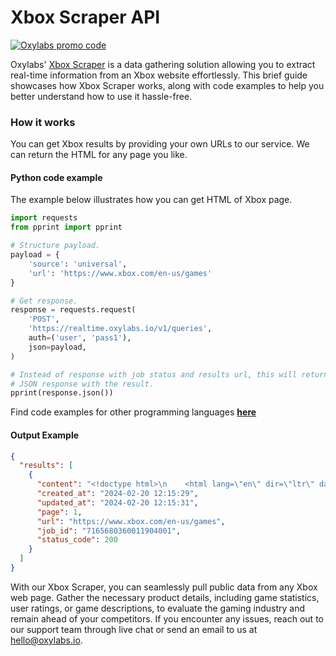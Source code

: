 # Xbox Scraper API

[![Oxylabs promo code](https://user-images.githubusercontent.com/129506779/250792357-8289e25e-9c36-4dc0-a5e2-2706db797bb5.png)](https://oxylabs.go2cloud.org/aff_c?offer_id=7&aff_id=877&url_id=112)

Oxylabs' [Xbox Scraper](https://oxylabs.io/products/scraper-api/ecommerce/xbox?utm_source=github&utm_medium=repositories&utm_campaign=product) is a data gathering solution allowing you to extract real-time information from an Xbox website effortlessly. This brief guide showcases how Xbox Scraper works, along with code examples to help you better understand how to use it hassle-free.

### How it works

You can get Xbox results by providing your own URLs to our service. We can return the HTML for any page you like.

#### Python code example

The example below illustrates how you can get HTML of Xbox page.

```python
import requests
from pprint import pprint

# Structure payload.
payload = {
    'source': 'universal',
    'url': 'https://www.xbox.com/en-us/games'
}

# Get response.
response = requests.request(
    'POST',
    'https://realtime.oxylabs.io/v1/queries',
    auth=('user', 'pass1'),
    json=payload,
)

# Instead of response with job status and results url, this will return the
# JSON response with the result.
pprint(response.json())
```
Find code examples for other programming languages [**here**](https://github.com/oxylabs/xbox-scraper/tree/main/code%20examples)

#### Output Example
```json
{
  "results": [
    {
      "content": "<!doctype html>\n    <html lang=\"en\" dir=\"ltr\" data-platform=\"\">\n      <head>\n          <meta http-eq ... </html>",
      "created_at": "2024-02-20 12:15:29",
      "updated_at": "2024-02-20 12:15:31",
      "page": 1,
      "url": "https://www.xbox.com/en-us/games",
      "job_id": "7165680360011904001",
      "status_code": 200
    }
  ]
}
```
With our Xbox Scraper, you can seamlessly pull public data from any Xbox web page. Gather the necessary product details, including game statistics, user ratings, or game descriptions, to evaluate the gaming industry and remain ahead of your competitors. If you encounter any issues, reach out to our support team through live chat or send an email to us at hello@oxylabs.io.
